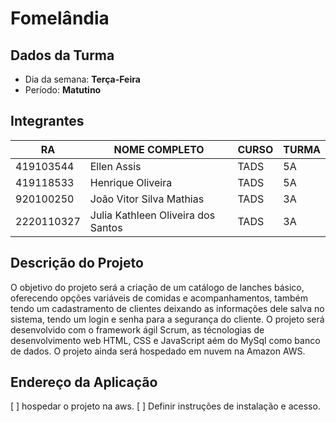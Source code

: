 # **Fomelândia**

## Dados da Turma
* Dia da semana: **Terça-Feira**
* Período: **Matutino**

## Integrantes
| RA   | NOME COMPLETO | CURSO | TURMA |
|------|---------------|-------|-------|
| 419103544 | Ellen Assis | TADS  | 5A    |
| 419118533 | Henrique Oliveira   | TADS  | 5A    |
| 920100250 | João Vitor Silva Mathias | TADS  | 3A    |
| 2220110327 | Julia Kathleen Oliveira dos Santos| TADS  | 3A |

## Descrição do Projeto

O objetivo do projeto será a criação de um catálogo de lanches básico, oferecendo opções variáveis de comidas e acompanhamentos, também tendo um cadastramento de clientes deixando as informações dele salva no sistema, tendo um login e senha para a segurança do cliente. O projeto será desenvolvido com o framework ágil Scrum, as técnologias de desenvolvimento web HTML, CSS e JavaScript aém do MySql como banco de dados. O projeto ainda será hospedado em nuvem na Amazon AWS.

## Endereço da Aplicação

[ ] hospedar o projeto na aws.
[ ] Definir instruções de instalação e acesso.
